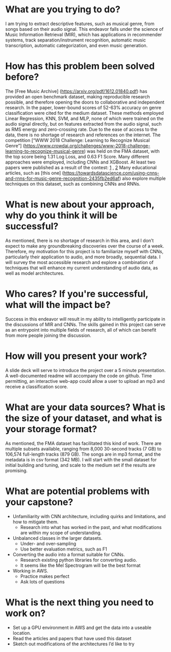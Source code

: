 # What are you trying to do?
I am trying to extract descriptive features, such as musical genre, from songs based on their audio signal. This endeavor falls under the science of Music Information Retrieval (MIR), which has applications in recommender systems, track separation/instrument recognition, automatic music transcription, automatic categorization, and even music generation. 
# How has this problem been solved before?
The [Free Music Archive] (https://arxiv.org/pdf/1612.01840.pdf) has provided an open benchmark dataset, making reproducible research possible, and therefore opening the doors to collaborative and independent research. In the paper, lower-bound scores of 52-63% accuracy on genre classification were cited for the medium dataset. These methods employed Linear Regression, KNN, SVM, and MLP, none of which were trained on the audio signal directly, but on features extracted from the audio signal, such as RMS energy and zero-crossing rate. 
Due to the ease of access to the data, there is no shortage of research and references on the internet. 
The competition [“WWW 2018 Challenge: Learning to Recognize Musical Genre”] (https://www.crowdai.org/challenges/www-2018-challenge-learning-to-recognize-musical-genre) was held on the FMA dataset, with the top score being 1.31 Log Loss, and 0.63 F1 Score. Many different approaches were employed, including CNNs and XGBoost. At least two papers were published as a result of the contest: [1](https://doi.org/10.1145/3184558.3191823) , [2](https://doi.org/10.1145/3184558.3191822) 
Many educational articles, such as [this one] (https://towardsdatascience.com/using-cnns-and-rnns-for-music-genre-recognition-2435fb2ed6af) also explore multiple techniques on this dataset, such as combining CNNs and RNNs.
# What is new about your approach, why do you think it will be successful?
As mentioned, there is no shortage of research in this area, and I don’t expect to make any groundbreaking discoveries over the course of a week. Therefore, my motivation for this project is to familiarize myself with CNNs, particularly their application to audio, and more broadly, sequential data. I will survey the most accessible research and explore a combination of techniques that will enhance my current understanding of audio data, as well as model architectures. 
# Who cares? If you're successful, what will the impact be?
Success in this endeavor will result in my ability to intelligently participate in the discussions of MIR and CNNs. The skills gained in this project can serve as an entrypoint into multiple fields of research, all of which can benefit from more people joining the discussion.  

# How will you present your work?
A slide deck will serve to introduce the project over a 5 minute presentation. A well-documented readme will accompany the code on github. Time permitting, an interactive web-app could allow a user to upload an mp3 and receive a classification score.
# What are your data sources? What is the size of your dataset, and what is your storage format?
As mentioned, the FMA dataset has facilitated this kind of work. There are multiple subsets available, ranging from 8,000 30-second tracks (7 GB) to 106,574 full-length tracks (879 GB). The songs are in mp3 format, and the metadata is in csv format (342 MB). 
I will start with the small dataset for initial building and tuning, and scale to the medium set if the results are promising. 
# What are potential problems with your capstone?
* Unfamiliarity with CNN architecture, including quirks and limitations, and how to mitigate them.
	* Research into what has worked in the past, and what modifications are within my scope of understanding.
* Unbalanced classes in the larger datasets.
	* Under- and over-sampling
	* Use better evaluation metrics, such as F1
* Converting the audio into a format suitable for CNNs.
	* Research existing python libraries for converting audio. 
	* It seems like the Mel Spectrogram will be the best format
* Working in AWS.
	* Practice makes perfect
	* Ask lots of questions

# What is the next thing you need to work on?
* Set up a GPU environment in AWS and get the data into a useable location. 
* Read the articles and papers that have used this dataset
* Sketch out modifications of the architectures I’d like to try

